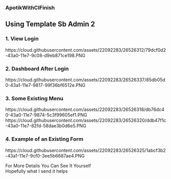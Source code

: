 ### ApotikWithCIFinish ###
## Using Template Sb Admin 2 ##

<h3>1. View Login</h3>
https://cloud.githubusercontent.com/assets/22092283/26526312/79dcf0d2-43a0-11e7-9c08-d9eb871ce198.PNG

<h3>2. Dashboard After Login</h3>
https://cloud.githubusercontent.com/assets/22092283/26526337/85db05d0-43a1-11e7-9817-99f36bf6512e.PNG

<h3>3. Some Existing Menu</h3>
https://cloud.githubusercontent.com/assets/22092283/26526318/db76dc40-43a0-11e7-9874-5c3f99605ef1.PNG
https://cloud.githubusercontent.com/assets/22092283/26526320/ddb47f1c-43a0-11e7-82fd-58dae3b0d6e5.PNG

<h3>4. Example of an Existing Form</h3>
https://cloud.githubusercontent.com/assets/22092283/26526325/1abcf3b2-43a1-11e7-9cf0-3ee5b6687ae4.PNG

<p>
	For More Details You Can See It Yourself<br>
	Hopefully what I send it helps
</p>
